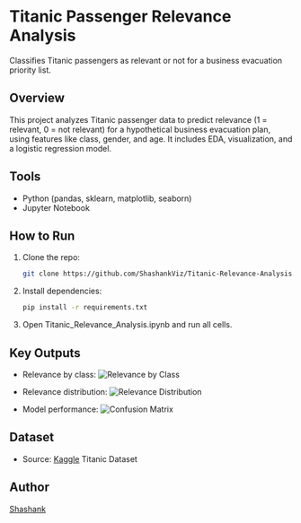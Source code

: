 # Titanic Passenger Relevance Analysis
Classifies Titanic passengers as relevant or not for a business evacuation priority list.

## Overview
This project analyzes Titanic passenger data to predict relevance (1 = relevant, 0 = not relevant) for a hypothetical business evacuation plan, using features like class, gender, and age. It includes EDA, visualization, and a logistic regression model.

## Tools
- Python (pandas, sklearn, matplotlib, seaborn)
- Jupyter Notebook

## How to Run
1. Clone the repo:
   ```bash
   git clone https://github.com/ShashankViz/Titanic-Relevance-Analysis.git
2. Install dependencies:
   ```bash
   pip install -r requirements.txt
3. Open Titanic_Relevance_Analysis.ipynb and run all cells.

## Key Outputs
- Relevance by class: ![Relevance by Class](relevance_by_class.png)
  
- Relevance distribution: ![Relevance Distribution](relevance_distribution.png)
  
- Model performance: ![Confusion Matrix](confusion_matrix.png)

## Dataset
- Source: [Kaggle](https://www.kaggle.com/c/titanic/data) Titanic Dataset

## Author
[Shashank](https://linkedin.com/in/linkedin.com/in/shashank-mn99)
